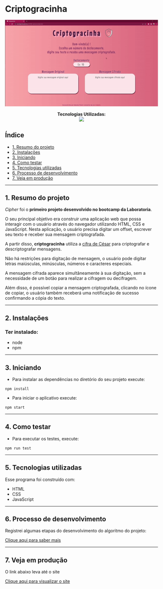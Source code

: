 # Criptogracinha
<div align="center">

![imagem do site](./img/gif-super-completo.gif)

</div>
<p align="center">
<span><strong>Tecnologias Utilizadas:</strong></span>
<br>
  <a href="https://skillicons.dev">
    <img src="https://skillicons.dev/icons?i=html,css,js,jest,github,git" style="height: 25px;"/>
  </a>
</p>

## Índice

* [1. Resumo do projeto](#1-resumo-do-projeto)
* [2. Instalações](#2-instalações)
* [3. Iniciando](#3-iniciando)
* [4. Como testar](#4-como-testar)
* [5. Tecnologias utilizadas](#5-tecnologias-utilizadas)
* [6. Processo de desenvolvimento](#6-processo-de-desenvolvimento)
* [7. Veja em produção](#7-veja-em-produção)
***

## 1. Resumo do projeto

 *Cipher* foi o **primeiro projeto desenvolvido no bootcamp da Laboratoria**.

O seu principal objetivo era construir uma aplicação web que possa interagir com o usuário através do navegador utilizando HTML, CSS e JavaScript. Nesta aplicação, o usuário precisa digitar um offset, escrever seu texto e receber sua mensagem criptografada.

A partir disso, **criptogracinha** utiliza a [cifra de César](https://pt.wikipedia.org/wiki/Cifra_de_C%C3%A9sar) para criptografar e descriptografar mensagens. 

Não há restrições para digitação de mensagem, o usuário pode digitar letras maiúsculas, minúsculas, números e caracteres especiais.

A mensagem cifrada aparece simultâneamente à sua digitação, sem a necessidade de um botão para realizar a cifragem ou decifragem.

Além disso, é possível copiar a mensagem criptografada, clicando no ícone de copiar, o usuário também receberá uma notificação de sucesso confirmando a cópia do texto.

***

## 2. Instalações

### Ter instalado:
* node
* npm

***

## 3. Iniciando
* Para instalar as dependências no diretório do seu projeto execute:

```
npm install
```
* Para iniciar o aplicativo execute:
```
npm start
```

***


## 4. Como testar
* Para executar os testes, execute:
```
npm run test
```

***

## 5. Tecnologias utilizadas
Esse programa foi construído com:
* HTML
* CSS
* JavaScript

***

## 6. Processo de desenvolvimento
Registrei algumas etapas do desenvolvimento do algoritmo do projeto:

[Clique aqui para saber mais](./desenvolvimento.md)

***

## 7. Veja em produção
O link abaixo leva até o site

[Clique aqui para visualizar o site](https://amandapolari.github.io/SAP008-cipher/src/index.html)